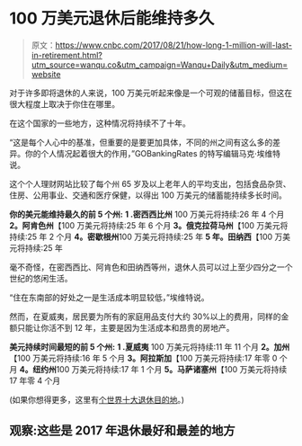 # 100 万美元退休后能维持多久

> 原文：<https://www.cnbc.com/2017/08/21/how-long-1-million-will-last-in-retirement.html?utm_source=wanqu.co&utm_campaign=Wanqu+Daily&utm_medium=website>

 对于许多即将退休的人来说，100 万美元听起来像是一个可观的储蓄目标，但这在很大程度上取决于你住在哪里。

在这个国家的一些地方，这种情况将持续不了十年。

“这是每个人心中的基准，但重要的是要更加具体，不同的州之间有这么多的差异。你的个人情况起着很大的作用，”GOBankingRates 的特写编辑马克·埃维特说。

这个个人理财网站比较了每个州 65 岁及以上老年人的平均支出，包括食品杂货、住房、公用事业、交通和医疗保健，以得出 100 万美元的储蓄能持续多长时间。

**你的美元能维持最久的前 5 个州:** **1 .密西西比州**
100 万美元将持续:26 年 4 个月
**2。阿肯色州**【100 万美元将持续:25 年 6 个月
**3。俄克拉荷马州**【100 万美元将持续:25 年 2 个月
**4。密歇根州**100 万美元将持续:25 年
**5 年。田纳西**【100 万美元将持续:25 年

毫不奇怪，在密西西比、阿肯色和田纳西等州，退休人员可以过上至少四分之一个世纪的悠闲生活。

“住在东南部的好处之一是生活成本明显较低，”埃维特说。

然而，在夏威夷，居民要为所有的家庭用品支付大约 30%以上的费用，同样的金额只能让你活不到 12 年，主要是因为生活成本和昂贵的房地产。

**美元持续时间最短的前 5 个州:** **1 .夏威夷**
100 万美元将持续:11 年 11 个月
**2。加州**【100 万美元将持续:16 年 5 个月
**3。阿拉斯加**【100 万美元将持续:17 年零 0 个月
**4。纽约州**100 万美元将持续:17 年 1 个月
**5。马萨诸塞州**【100 万美元将持续 17 年零 4 个月

(如果你想得更多，这里有[个世界十大退休目的地](https://www.cnbc.com/2017/01/03/the-worlds-best-places-to-retire-in-2017-commentary.html)。)

## 观察:这些是 2017 年退休最好和最差的地方